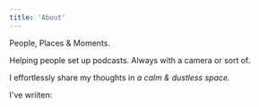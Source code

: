 ```yaml
---
title: 'About'
---
```


<!--
This content will be displayed at the top of the index page.
You can leave this empty if you don’t want to show any content.
-->
People, Places & Moments.

Helping people set up podcasts.
Always with a camera or sort of.

I effortlessly share my thoughts in _a calm & dustless space._

I've wriiten:
